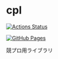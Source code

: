 # cpl

[![Actions Status](https://github.com/Forestedf/cpl/workflows/verify/badge.svg)](https://github.com/Forestedf/cpl/actions)

[![GitHub Pages](https://img.shields.io/static/v1?label=GitHub+Pages&message=+&color=brightgreen&logo=github)](https://Forestedf.github.io/cpl/)

競プロ用ライブラリ
